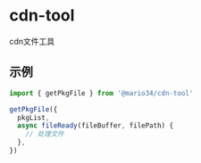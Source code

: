 # cdn-tool

cdn文件工具

## 示例

```js
import { getPkgFile } from '@mario34/cdn-tool'

getPkgFile({
  pkgList,
  async fileReady(fileBuffer, filePath) {
    // 处理文件
  },
})
```
